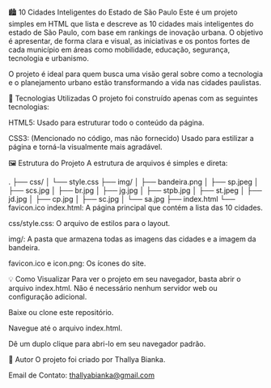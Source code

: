🏙️ 10 Cidades Inteligentes do Estado de São Paulo
Este é um projeto simples em HTML que lista e descreve as 10 cidades mais inteligentes do estado de São Paulo, com base em rankings de inovação urbana. O objetivo é apresentar, de forma clara e visual, as iniciativas e os pontos fortes de cada município em áreas como mobilidade, educação, segurança, tecnologia e urbanismo.

O projeto é ideal para quem busca uma visão geral sobre como a tecnologia e o planejamento urbano estão transformando a vida nas cidades paulistas.

🚀 Tecnologias Utilizadas
O projeto foi construído apenas com as seguintes tecnologias:

HTML5: Usado para estruturar todo o conteúdo da página.

CSS3: (Mencionado no código, mas não fornecido) Usado para estilizar a página e torná-la visualmente mais agradável.

🖼️ Estrutura do Projeto
A estrutura de arquivos é simples e direta:

.
├── css/
│   └── style.css
├── img/
│   ├── bandeira.png
│   ├── sp.jpeg
│   ├── scs.jpg
│   ├── br.jpg
│   ├── jg.jpg
│   ├── stpb.jpg
│   ├── st.jpeg
│   ├── jd.jpg
│   ├── cp.jpg
│   ├── sc.jpg
│   └── sa.jpg
├── index.html
└── favicon.ico
index.html: A página principal que contém a lista das 10 cidades.

css/style.css: O arquivo de estilos para o layout.

img/: A pasta que armazena todas as imagens das cidades e a imagem da bandeira.

favicon.ico e icon.png: Os ícones do site.

💡 Como Visualizar
Para ver o projeto em seu navegador, basta abrir o arquivo index.html. Não é necessário nenhum servidor web ou configuração adicional.

Baixe ou clone este repositório.

Navegue até o arquivo index.html.

Dê um duplo clique para abri-lo em seu navegador padrão.

📝 Autor
O projeto foi criado por Thallya Bianka.

Email de Contato: thallyabianka@gmail.com
